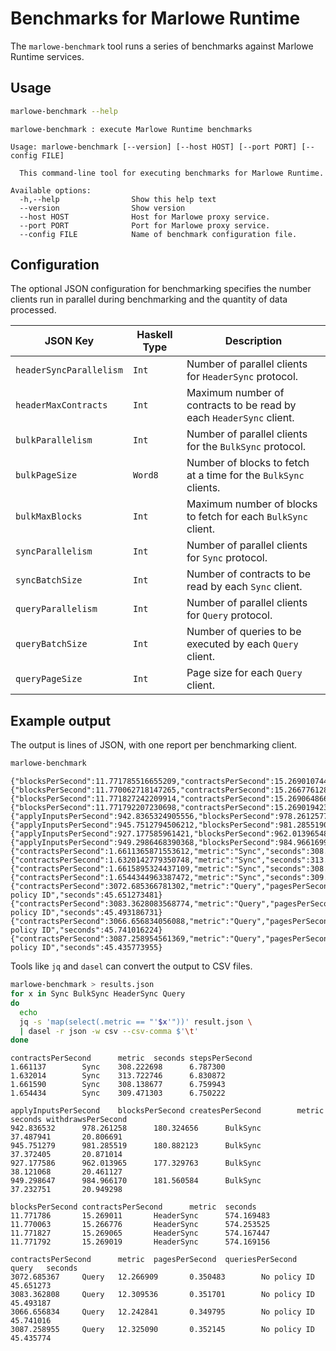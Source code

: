 # Benchmarks for Marlowe Runtime

The `marlowe-benchmark` tool runs a series of benchmarks against Marlowe Runtime services.


## Usage

```bash
marlowe-benchmark --help
```

```console
marlowe-benchmark : execute Marlowe Runtime benchmarks

Usage: marlowe-benchmark [--version] [--host HOST] [--port PORT] [--config FILE]

  This command-line tool for executing benchmarks for Marlowe Runtime.

Available options:
  -h,--help                Show this help text
  --version                Show version
  --host HOST              Host for Marlowe proxy service.
  --port PORT              Port for Marlowe proxy service.
  --config FILE            Name of benchmark configuration file.
```


## Configuration

The optional JSON configuration for benchmarking specifies the number clients run in parallel during benchmarking and the quantity of data processed.

| JSON Key                | Haskell Type | Description                                                         |
|-------------------------|--------------|---------------------------------------------------------------------|
| `headerSyncParallelism` | `Int`        | Number of parallel clients for `HeaderSync` protocol.               |
| `headerMaxContracts`    | `Int`        | Maximum number of contracts to be read by each `HeaderSync` client. |
| `bulkParallelism`       | `Int`        | Number of parallel clients for the `BulkSync` protocol.             |
| `bulkPageSize`          | `Word8`      | Number of blocks to fetch at a time for the `BulkSync` clients.     |
| `bulkMaxBlocks`         | `Int`        | Maximum number of blocks to fetch for each `BulkSync` client.       |
| `syncParallelism`       | `Int`        | Number of parallel clients for `Sync` protocol.                     |
| `syncBatchSize`         | `Int`        | Number of contracts to be read by each `Sync` client.               |
| `queryParallelism`      | `Int`        | Number of parallel clients for `Query` protocol.                    |
| `queryBatchSize`        | `Int`        | Number of queries to be executed by each `Query` client.            |
| `queryPageSize`         | `Int`        | Page size for each `Query` client.                                  |



## Example output

The output is lines of JSON, with one report per benchmarking client.

```bash
marlowe-benchmark
```

```console
{"blocksPerSecond":11.771785516655209,"contractsPerSecond":15.269010744861106,"metric":"HeaderSync","seconds":574.169482653}
{"blocksPerSecond":11.770062718147265,"contractsPerSecond":15.266776128125029,"metric":"HeaderSync","seconds":574.253524544}
{"blocksPerSecond":11.771827242209914,"contractsPerSecond":15.269064866467572,"metric":"HeaderSync","seconds":574.167447494}
{"blocksPerSecond":11.771792207230698,"contractsPerSecond":15.269019423108674,"metric":"HeaderSync","seconds":574.16915632}
{"applyInputsPerSecond":942.8365324905556,"blocksPerSecond":978.2612577741164,"createsPerSecond":180.32465581089704,"metric":"BulkSync","seconds":37.487940679,"withdrawsPerSecond":20.806691055103503}
{"applyInputsPerSecond":945.7512794506212,"blocksPerSecond":981.2855190633082,"createsPerSecond":180.88212332964207,"metric":"BulkSync","seconds":37.372405164,"withdrawsPerSecond":20.871014230343317}
{"applyInputsPerSecond":927.177585961421,"blocksPerSecond":962.0139654820538,"createsPerSecond":177.3297632224984,"metric":"BulkSync","seconds":38.121068213,"withdrawsPerSecond":20.461126525672892}
{"applyInputsPerSecond":949.2986468390368,"blocksPerSecond":984.9661699116706,"createsPerSecond":181.5605843155153,"metric":"BulkSync","seconds":37.23275085,"withdrawsPerSecond":20.949298190251767}
{"contractsPerSecond":1.6611365871553612,"metric":"Sync","seconds":308.222697615,"stepsPerSecond":6.787300274080108}
{"contractsPerSecond":1.6320142779350748,"metric":"Sync","seconds":313.722745519,"stepsPerSecond":6.830872260966534}
{"contractsPerSecond":1.6615895324437109,"metric":"Sync","seconds":308.138676853,"stepsPerSecond":6.759943351719238}
{"contractsPerSecond":1.6544344963387472,"metric":"Sync","seconds":309.471303417,"stepsPerSecond":6.750221997757115}
{"contractsPerSecond":3072.685366781302,"metric":"Query","pagesPerSecond":12.266908616099643,"queriesPerSecond":0.35048310331713267,"query":"No policy ID","seconds":45.651273481}
{"contractsPerSecond":3083.3628083568774,"metric":"Query","pagesPerSecond":12.309535564331096,"queriesPerSecond":0.3517010161237456,"query":"No policy ID","seconds":45.493186731}
{"contractsPerSecond":3066.656834056088,"metric":"Query","pagesPerSecond":12.242841244663293,"queriesPerSecond":0.3497954641332369,"query":"No policy ID","seconds":45.741016224}
{"contractsPerSecond":3087.258954561369,"metric":"Query","pagesPerSecond":12.325089929240097,"queriesPerSecond":0.35214542654971703,"query":"No policy ID","seconds":45.435773955}
```

Tools like `jq` and `dasel` can convert the output to CSV files.

```bash
marlowe-benchmark > results.json
for x in Sync BulkSync HeaderSync Query
do
  echo
  jq -s 'map(select(.metric == "'$x'"))' result.json \
  | dasel -r json -w csv --csv-comma $'\t'
done
```

```console
contractsPerSecond      metric  seconds stepsPerSecond
1.661137        Sync    308.222698      6.787300
1.632014        Sync    313.722746      6.830872
1.661590        Sync    308.138677      6.759943
1.654434        Sync    309.471303      6.750222

applyInputsPerSecond    blocksPerSecond createsPerSecond        metric  seconds withdrawsPerSecond
942.836532      978.261258      180.324656      BulkSync        37.487941       20.806691
945.751279      981.285519      180.882123      BulkSync        37.372405       20.871014
927.177586      962.013965      177.329763      BulkSync        38.121068       20.461127
949.298647      984.966170      181.560584      BulkSync        37.232751       20.949298

blocksPerSecond contractsPerSecond      metric  seconds
11.771786       15.269011       HeaderSync      574.169483
11.770063       15.266776       HeaderSync      574.253525
11.771827       15.269065       HeaderSync      574.167447
11.771792       15.269019       HeaderSync      574.169156

contractsPerSecond      metric  pagesPerSecond  queriesPerSecond        query   seconds
3072.685367     Query   12.266909       0.350483        No policy ID    45.651273
3083.362808     Query   12.309536       0.351701        No policy ID    45.493187
3066.656834     Query   12.242841       0.349795        No policy ID    45.741016
3087.258955     Query   12.325090       0.352145        No policy ID    45.435774
```
